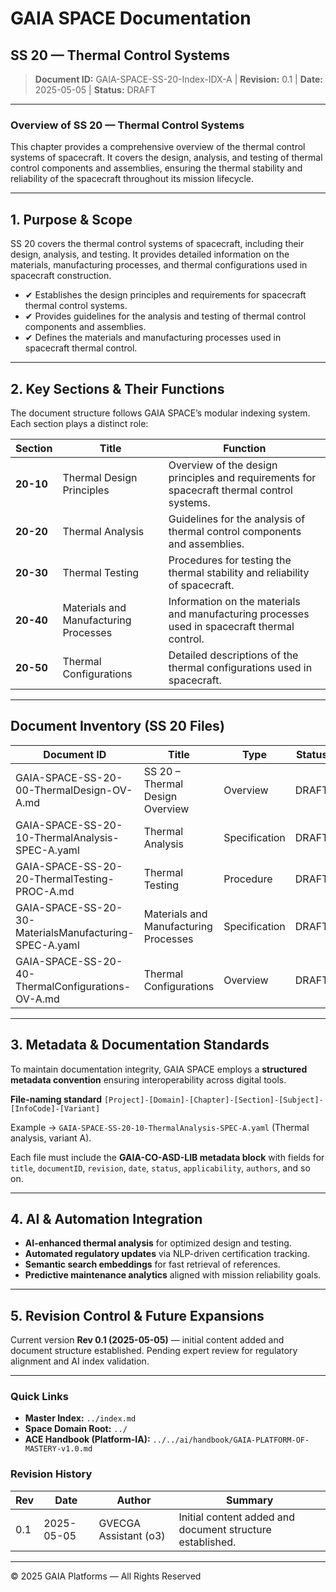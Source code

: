 # GAIA SPACE Documentation

## SS 20 — Thermal Control Systems

> **Document ID:** GAIA-SPACE-SS-20-Index-IDX-A   |   **Revision:** 0.1   |   **Date:** 2025-05-05   |   **Status:** DRAFT

---

### Overview of SS 20 — Thermal Control Systems

This chapter provides a comprehensive overview of the thermal control systems of spacecraft. It covers the design, analysis, and testing of thermal control components and assemblies, ensuring the thermal stability and reliability of the spacecraft throughout its mission lifecycle.

---

## 1. Purpose & Scope

SS 20 covers the thermal control systems of spacecraft, including their design, analysis, and testing. It provides detailed information on the materials, manufacturing processes, and thermal configurations used in spacecraft construction.

* ✔ Establishes the design principles and requirements for spacecraft thermal control systems.
* ✔ Provides guidelines for the analysis and testing of thermal control components and assemblies.
* ✔ Defines the materials and manufacturing processes used in spacecraft thermal control.

---

## 2. Key Sections & Their Functions

The document structure follows GAIA SPACE’s modular indexing system. Each section plays a distinct role:

| Section   | Title                                           | Function                                                                        |
| --------- | ----------------------------------------------- | ------------------------------------------------------------------------------- |
| **20-10** | Thermal Design Principles                       | Overview of the design principles and requirements for spacecraft thermal control systems. |
| **20-20** | Thermal Analysis                                | Guidelines for the analysis of thermal control components and assemblies.       |
| **20-30** | Thermal Testing                                 | Procedures for testing the thermal stability and reliability of spacecraft.     |
| **20-40** | Materials and Manufacturing Processes           | Information on the materials and manufacturing processes used in spacecraft thermal control. |
| **20-50** | Thermal Configurations                          | Detailed descriptions of the thermal configurations used in spacecraft.         |

---

## Document Inventory (SS 20 Files)

| Document ID                                   | Title                                 | Type                       | Status |
| --------------------------------------------- | ------------------------------------- | -------------------------- | ------ |
| GAIA-SPACE-SS-20-00-ThermalDesign-OV-A.md     | SS 20 – Thermal Design Overview       | Overview                   | DRAFT  |
| GAIA-SPACE-SS-20-10-ThermalAnalysis-SPEC-A.yaml | Thermal Analysis                     | Specification              | DRAFT  |
| GAIA-SPACE-SS-20-20-ThermalTesting-PROC-A.md  | Thermal Testing                      | Procedure                  | DRAFT  |
| GAIA-SPACE-SS-20-30-MaterialsManufacturing-SPEC-A.yaml | Materials and Manufacturing Processes | Specification              | DRAFT  |
| GAIA-SPACE-SS-20-40-ThermalConfigurations-OV-A.md | Thermal Configurations               | Overview                   | DRAFT  |

---

## 3. Metadata & Documentation Standards

To maintain documentation integrity, GAIA SPACE employs a **structured metadata convention** ensuring interoperability across digital tools.

**File-naming standard**
`[Project]-[Domain]-[Chapter]-[Section]-[Subject]-[InfoCode]-[Variant]`

Example → `GAIA-SPACE-SS-20-10-ThermalAnalysis-SPEC-A.yaml` (Thermal analysis, variant A).

Each file must include the **GAIA-CO-ASD-LIB metadata block** with fields for `title`, `documentID`, `revision`, `date`, `status`, `applicability`, `authors`, and so on.

---

## 4. AI & Automation Integration

* **AI-enhanced thermal analysis** for optimized design and testing.
* **Automated regulatory updates** via NLP-driven certification tracking.
* **Semantic search embeddings** for fast retrieval of references.
* **Predictive maintenance analytics** aligned with mission reliability goals.

---

## 5. Revision Control & Future Expansions

Current version **Rev 0.1 (2025-05-05)** — initial content added and document structure established.
Pending expert review for regulatory alignment and AI index validation.

---

### Quick Links

* **Master Index:** `../index.md`
* **Space Domain Root:** `../`
* **ACE Handbook (Platform-IA):** `../../ai/handbook/GAIA-PLATFORM-OF-MASTERY-v1.0.md`

### Revision History

| Rev | Date       | Author                | Summary                                          |
| --- | ---------- | --------------------- | ------------------------------------------------ |
| 0.1 | 2025-05-05 | GVECGA Assistant (o3) | Initial content added and document structure established. |

---

© 2025 GAIA Platforms — All Rights Reserved
